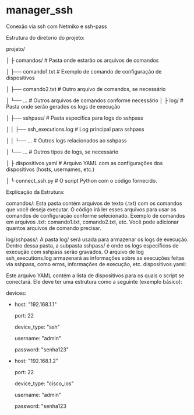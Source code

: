 # manager_ssh
Conexão via ssh com Netmiko e  ssh-pass


Estrutura do diretorio do projeto:

projeto/

│
├ comandos/                     # Pasta onde estarão os arquivos de comandos

│    ├── comando1.txt             # Exemplo de comando de configuração de dispositivos

│    ├── comando2.txt             # Outro arquivo de comandos, se necessário

│    └── ...                      # Outros arquivos de comandos conforme necessário
│
├ log/                           # Pasta onde serão gerados os logs de execução

│    ├── sshpass/                 # Pasta específica para logs do sshpass

│    │   ├── ssh_executions.log   # Log principal para sshpass

│        │   └── ...              # Outros logs relacionados ao sshpass

│        └── ...                  # Outros tipos de logs, se necessário

│
├ dispositivos.yaml             # Arquivo YAML com as configurações dos dispositivos (hosts, usernames, etc.)

│
└ connect_ssh.py                # O script Python com o código fornecido.


Explicação da Estrutura:

comandos/:
Esta pasta contém arquivos de texto (.txt) com os comandos que você deseja executar. O código irá ler esses arquivos para usar os comandos de configuração conforme selecionado.
Exemplo de comandos em arquivos .txt: comando1.txt, comando2.txt, etc.
Você pode adicionar quantos arquivos de comando precisar.

log/sshpass/:
A pasta log/ será usada para armazenar os logs de execução. Dentro dessa pasta, a subpasta sshpass/ é onde os logs específicos de execução com sshpass serão gravados.
O arquivo de log ssh_executions.log armazenará as informações sobre as execuções feitas via sshpass, como erros, informações de execução, etc.
dispositivos.yaml:

Este arquivo YAML contém a lista de dispositivos para os quais o script se conectará. Ele deve ter uma estrutura como a seguinte (exemplo básico):

devices:

  - host: "192.168.1.1"

    port: 22

    device_type: "ssh"

    username: "admin"

    password: "senha123"
  
  
  - host: "192.168.1.2"

    port: 22

    device_type: "cisco_ios"

    username: "admin"

    password: "senha123

